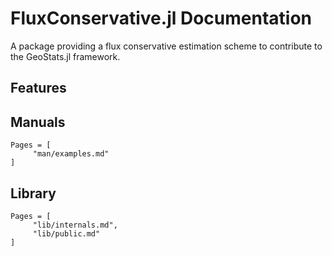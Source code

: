 # FluxConservative.jl Documentation

A package providing a flux conservative estimation scheme to contribute to the GeoStats.jl framework. 

## Features

## Manuals

```@contents
Pages = [
     "man/examples.md"
]
```

## Library

```@contents
Pages = [
     "lib/internals.md",
     "lib/public.md"
]
```
